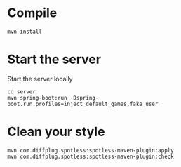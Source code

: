 # Compile

    mvn install

# Start the server

Start the server locally

    cd server
    mvn spring-boot:run -Dspring-boot.run.profiles=inject_default_games,fake_user

# Clean your style

    mvn com.diffplug.spotless:spotless-maven-plugin:apply
    mvn com.diffplug.spotless:spotless-maven-plugin:check